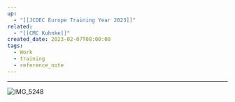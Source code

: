 ```yaml
---
up:
  - "[[JCDEC Europe Training Year 2023]]"
related:
  - "[[CMC Kuhnke]]"
created_date: 2023-02-07T08:00:00
tags:
  - Work
  - training
  - reference_note
---
```

---
![IMG_5248](https://i.imgur.com/XQIHbxr.jpg)